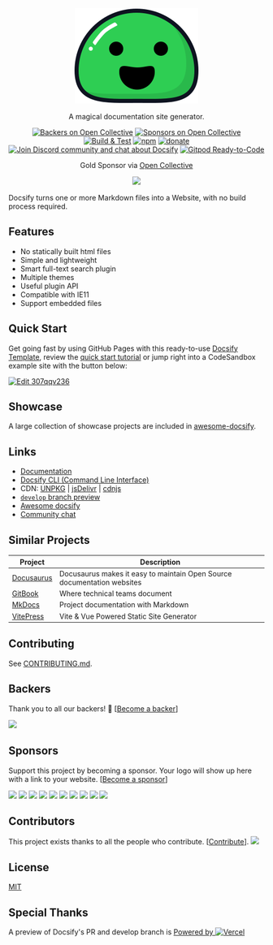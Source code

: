 <p align="center">
  <a href="https://docsify.js.org">
    <img alt="docsify" src="./docs/_media/icon.svg">
  </a>
</p>

<p align="center">
  A magical documentation site generator.
</p>

<p align="center">
  <a href="#backers"><img alt="Backers on Open Collective" src="https://opencollective.com/docsify/backers/badge.svg?style=flat-square"></a>
  <a href="#sponsors">
    <img alt="Sponsors on Open Collective" src="https://opencollective.com/docsify/sponsors/badge.svg?style=flat-square"></a>
  <a href="https://github.com/docsifyjs/docsify/actions/workflows/test.yml"><img src="https://github.com/docsifyjs/docsify/actions/workflows/test.yml/badge.svg" alt="Build & Test"></a>
  <a href="https://www.npmjs.com/package/docsify"><img alt="npm" src="https://img.shields.io/npm/v/docsify.svg?style=flat-square"></a>
  <a href="https://github.com/QingWei-Li/donate"><img alt="donate" src="https://img.shields.io/badge/%24-donate-ff69b4.svg?style=flat-square"></a>
  <a href="https://discord.gg/3NwKFyR"><img alt="Join Discord community and chat about Docsify" src="https://img.shields.io/discord/713647066802421792.svg?label=&logo=discord&logoColor=ffffff&color=7389D8&labelColor=6A7EC2&cacheSeconds=60"></a>
  <a href="https://gitpod.io/#https://github.com/docsifyjs/docsify"><img src="https://img.shields.io/badge/Gitpod-ready--to--code-blue?logo=gitpod" alt="Gitpod Ready-to-Code"></a>
</p>

<p align="center">Gold Sponsor via <a href="https://opencollective.com/docsify">Open Collective</a></p>

<p align="center">
  <a href="https://opencollective.com/docsify/order/3254">
    <img src="https://opencollective.com/docsify/tiers/gold-sponsor.svg?avatarHeight=36">
  </a>
</p>

Docsify turns one or more Markdown files into a Website, with no build process required.  

## Features

- No statically built html files
- Simple and lightweight
- Smart full-text search plugin
- Multiple themes
- Useful plugin API
- Compatible with IE11
- Support embedded files

## Quick Start

Get going fast by using GitHub Pages with this ready-to-use [Docsify Template](https://github.com/docsifyjs/docsify-template), review the [quick start tutorial](https://docsify.js.org/#/quickstart) or jump right into a CodeSandbox example site with the button below:

[![Edit 307qqv236](https://codesandbox.io/static/img/play-codesandbox.svg)](https://codesandbox.io/s/307qqv236)

## Showcase

A large collection of showcase projects are included in [awesome-docsify](https://github.com/docsifyjs/awesome-docsify#showcase).

## Links

- [Documentation](https://docsify.js.org)
- [Docsify CLI (Command Line Interface)](https://github.com/docsifyjs/docsify-cli)
- CDN: [UNPKG](https://unpkg.com/docsify/) | [jsDelivr](https://cdn.jsdelivr.net/npm/docsify/) | [cdnjs](https://cdnjs.com/libraries/docsify)
- [`develop` branch preview](https://docsify-preview.vercel.app/)
- [Awesome docsify](https://github.com/docsifyjs/awesome-docsify)
- [Community chat](https://discord.gg/3NwKFyR)

## Similar Projects

| Project                                          | Description                              |
| ------------------------------------------------ | ---------------------------------------- |
| [Docusaurus](https://docusaurus.io) | Docusaurus makes it easy to maintain Open Source documentation websites |
| [GitBook](https://www.gitbook.com) | Where technical teams document |
| [MkDocs](https://www.mkdocs.org) | Project documentation with Markdown |
| [VitePress](https://vitepress.dev/) | Vite & Vue Powered Static Site Generator |

## Contributing

See [CONTRIBUTING.md](./CONTRIBUTING.md).

## Backers

Thank you to all our backers! 🙏 [[Become a backer](https://opencollective.com/docsify#backers)]

<a href="https://opencollective.com/docsify#backers" target="_blank"><img src="https://opencollective.com/docsify/backers.svg?width=890"></a>

## Sponsors

Support this project by becoming a sponsor. Your logo will show up here with a link to your website. [[Become a sponsor](https://opencollective.com/docsify#silver-sponsors)]

<a href="https://opencollective.com/docsify/silver-sponsors/0/website" target="_blank"><img src="https://opencollective.com/docsify/silver-sponsors/0/avatar.svg"></a>
<a href="https://opencollective.com/docsify/silver-sponsors/1/website" target="_blank"><img src="https://opencollective.com/docsify/silver-sponsors/1/avatar.svg"></a>
<a href="https://opencollective.com/docsify/silver-sponsors/2/website" target="_blank"><img src="https://opencollective.com/docsify/silver-sponsors/2/avatar.svg"></a>
<a href="https://opencollective.com/docsify/silver-sponsors/3/website" target="_blank"><img src="https://opencollective.com/docsify/silver-sponsors/3/avatar.svg"></a>
<a href="https://opencollective.com/docsify/silver-sponsors/4/website" target="_blank"><img src="https://opencollective.com/docsify/silver-sponsors/4/avatar.svg"></a>
<a href="https://opencollective.com/docsify/silver-sponsors/5/website" target="_blank"><img src="https://opencollective.com/docsify/silver-sponsors/5/avatar.svg"></a>
<a href="https://opencollective.com/docsify/silver-sponsors/6/website" target="_blank"><img src="https://opencollective.com/docsify/silver-sponsors/6/avatar.svg"></a>
<a href="https://opencollective.com/docsify/silver-sponsors/7/website" target="_blank"><img src="https://opencollective.com/docsify/silver-sponsors/7/avatar.svg"></a>
<a href="https://opencollective.com/docsify/silver-sponsors/8/website" target="_blank"><img src="https://opencollective.com/docsify/silver-sponsors/8/avatar.svg"></a>
<a href="https://opencollective.com/docsify/silver-sponsors/9/website" target="_blank"><img src="https://opencollective.com/docsify/silver-sponsors/9/avatar.svg"></a>

## Contributors

This project exists thanks to all the people who contribute. [[Contribute](CONTRIBUTING.md)].
<a href="https://github.com/docsifyjs/docsify/graphs/contributors"><img src="https://opencollective.com/docsify/contributors.svg?width=890" /></a>

## License

[MIT](LICENSE)

## Special Thanks

A preview of Docsify's PR and develop branch is <a href="https://vercel.com/?utm_source=docsifyjs&utm_campaign=oss" target="_blank">Powered by <img src="https://cdn.jsdelivr.net/gh/docsifyjs/docsify/docs/_media/vercel_logo.svg" alt="Vercel" width="133px"></a>
